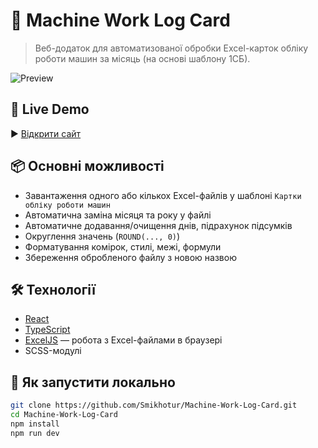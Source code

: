 # 🧾 Machine Work Log Card

> Веб-додаток для автоматизованої обробки Excel-карток обліку роботи машин за місяць (на основі шаблону 1СБ).

![Preview](https://smikhotur.github.io/Machine-Work-Log-Card/blob/main/public/logo.png)

## 🔗 Live Demo

▶️ [Відкрити сайт](https://smikhotur.github.io/Machine-Work-Log-Card/)

## 📦 Основні можливості

- Завантаження одного або кількох Excel-файлів у шаблоні `Картки обліку роботи машин`
- Автоматична заміна місяця та року у файлі
- Автоматичне додавання/очищення днів, підрахунок підсумків
- Округлення значень (`ROUND(..., 0)`)
- Форматування комірок, стилі, межі, формули
- Збереження обробленого файлу з новою назвою

## 🛠️ Технології

- [React](https://reactjs.org/)
- [TypeScript](https://www.typescriptlang.org/)
- [ExcelJS](https://github.com/exceljs/exceljs) — робота з Excel-файлами в браузері
- SCSS-модулі

## 🚀 Як запустити локально

```bash
git clone https://github.com/Smikhotur/Machine-Work-Log-Card.git
cd Machine-Work-Log-Card
npm install
npm run dev
